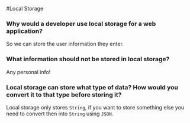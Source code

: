 #Local Storage

### Why would a developer use local storage for a web application?
So we can store the user information they enter.
### What information should not be stored in local storage?
Any personal info! 
### Local storage can store what type of data? How would you convert it to that type before storing it?
Local storage only stores `String`, if you want to store something else you need to convert then into `String` using `JSON`.
